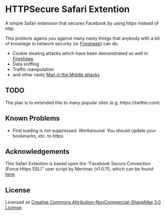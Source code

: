 HTTPSecure Safari Extention
===========

A simple Safari extension that secures Facebook by using *https* instead of *http*. 

This protects agains you against many nasty things that anybody with a bit of knowlege in network securtiy (or [Firesheep](http://codebutler.github.com/firesheep/)) can do.

- Cookie stealing attacks which have been demonstrated so well in [Firesheep](http://codebutler.github.com/firesheep/).
- Data sniffing
- Traffic manipulation 
- and other nasty [Man in the Middle attacks](http://en.wikipedia.org/wiki/Man-in-the-middle_attack)

TODO
----
The plan is to extended this to many popular sites (e.g. http*s*://twitter.com). 

Known Problems
--------------

- First loading is not suppressed. _Workaround:_ You should update your bookmarks, etc. to *https*.


Acknowledgements 
----------------

This Safari Extention is based upon the "Facebook Secure Connection (Force Https SSL)" user script by Merimac (v1.0.11), which can be found [here](http://userscripts.org/scripts/show/86392).
 
License
------

Licensed as [Creative Commons Attribution-NonCommercial-ShareAlike 3.0 License](http://creativecommons.org/licenses/by-nc-sa/3.0).
